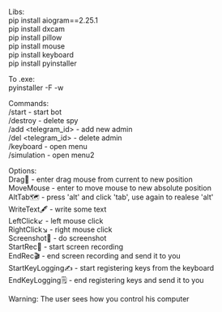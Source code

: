 Libs:<br>
pip install aiogram==2.25.1<br>
pip install dxcam<br>
pip install pillow<br>
pip install mouse<br>
pip install keyboard<br>
pip install pyinstaller<br>

To .exe:<br>
pyinstaller -F -w <path to script>

Commands:<br>
/start - start bot<br>
/destroy - delete spy<br>
/add <telegram_id> - add new admin<br>
/del <telegram_id> - delete admin<br>
/keyboard - open menu<br>
/simulation - open menu2<br>

Options:<br>
Drag🫳 - enter <x> <y> drag mouse from current to new position<br>
MoveMouse - enter <x> <y> to move mouse to new absolute position<br>
AltTab🗺 - press 'alt' and click 'tab', use again to realese 'alt'<br>
WriteText🖋 - write some text<br>
LeftClick↙️ - left mouse click<br>
RightClick↘️ - right mouse click<br>
Screenshot📸 - do screenshot<br>
StartRec🎥 - start screen recording<br>
EndRec🎬 - end screen recording and send it to you<br>
StartKeyLogging✍️ - start registering keys from the keyboard<br>
EndKeyLogging🗒 - end registering keys and send it to you<br>

Warning: The user sees how you control his computer
